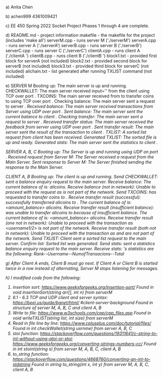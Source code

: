 a) Anita Chen

b) achen999 4361009421

c) EE 450 Spring 2022 Socket Project
Phases 1 through 4 are complete.

d) 
README.md - project information
makefile - the makefile for the project (includes 'make all')
serverM.cpp - runs server M ('./serverM')
serverA.cpp - runs server A ('./serverA')
serverB.cpp - runs server B ('./serverB')
serverC.cpp - runs server C ('./serverC')
clientA.cpp - runs client A ('./clientA <username>')
clientB.cpp - runs client B ('./clientB <username>')
block1.txt - provided first block for serverA (not included)
block2.txt - provided second block for serverB (not included)
block3.txt - provided third block for serverC (not included)
alichain.txt - list generated after running TXLIST command (not included)

e) 
SERVER M
Booting up: The main server is up and running.
CHECKWALLET: The main server received input='<username>' from the client using TCP over port <portnumber>.
TXCOINS: The main server received from <username1> to transfer <amount> coins to <username2> using TCP over port <portnumber>.
Checking balance: The main server sent a request to server <i>.
Received balance: The main server received transactions from Server <i> using UDP over port
<portnumber>.
Sent balance: The main server sent the current balance to client <j>.
Checking transfer: The main server sent a request to server <i>.
Received transfer status: The main server received the feedback from server <i> using UDP over port <portnumber>.
Sent transfer result: The main server sent the result of the transaction to client <j>.
TXLIST: A sorted list request from client <i> has been received.
Generated TXLIST: The sorted file is up and ready.
Generated stats: The main server sent the statistics to client <i>.

SERVER A, B, C
Booting up: The Server<i> is up and running using UDP on port <portnumber>.
Received request from Server M: The Server<i> received a request from the Main Server.
Sent response to Server M: The Server<i> finished sending the response to the Main Server.

CLIENT A, B
Booting up: The client <i> is up and running.
Send CHECKWALLET: <username> sent a balance enquiry request to the main server.
Receive balance: The current balance of <username> is: <amount> alicoins.
Receive balance (not in network): Unable to proceed with the request as <username> is not part of the network.
Send TXCOINS: <username1> has requested to transfer <amount> coins to <username2>.
Receive transfer result (successful): <username1> successfully transferred <amount> alicoins to <username2>.
The current balance of <username1> is: <amount_balance> alicoins.
Receive transfer result (insufficient balance): <username1> was unable to transfer <amount> alicoins to <username2> because of insufficient balance.
The current balance of <username1> is: <amount_balance> alicoins.
Receive transfer result (one not in network): Unable to proceed with the transaction as <username1/2> is not part of the network.
Receive transfer result (both not in network): Unable to proceed with the transaction as <username1> and <username2> are not part of the network.
Send TXLIST: Client <i> sent a sorted list request to the main server.
Confirm list: Sorted list was generated.
Send stats: <username> sent a statistics balance enquiry request to the main server.
Receive stats: <username>'s statistics are the following: Rank--Username--NumofTransacions--Total
<ranking>                        

g) After Client A ends, Client B must go next.  If Client A or Client B is started twice in a row instead of alternating, Server M stops listening for messages.

h) I modified code from the following:
1) insertion sort: https://www.geeksforgeeks.org/insertion-sort/
Found in void insertionSort(string arr[], int n) from serverM
2) 6.1 - 6.3 TCP and UDP client and server syntax: https://beej.us/guide/bgnet/html/
#client-server-background
Found in structure of server M, A, B, C and client A, B
3) Write to file: https://www.w3schools.com/cpp/cpp_files.asp
Found in void writeTXLIST(string list, int size) from serverM
4) Read in file line by line: https://www.cplusplus.com/doc/tutorial/files/
Found in int checkWallet(string usrnme) from server A, B, C
5) stoi function: https://stackoverflow.com/questions/19311641/c-string-to-int-without-using-atoi-or-stoi; https://www.geeksforgeeks.org/converting-strings-numbers-cc/
Found in int stoint(string s) from server M, A, B, C, client A, B
6) to_string function: https://stackoverflow.com/questions/4668760/converting-an-int-to-stdstring
Found in string to_string(int x, int y) from server M, A, B, C, client A, B